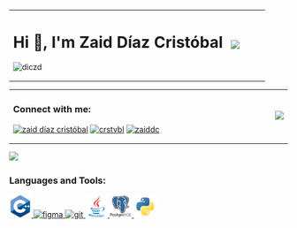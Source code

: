 <table width= "100%">
    <tr>
        <td width = "85%">
            <h1 align="left">Hi 👋, I'm Zaid Díaz Cristóbal</h1>
            <!--Contador de visitas-->
            <p align="left"> <img src="https://komarev.com/ghpvc/?username=diczd&label=Profile%20views&color=0e75b6&style=flat" alt="diczd" /> </p>
        </td>
        <td>
            <image src = "https://i.redd.it/gvzyed7guqsd1.gif">
        </td>
    </tr>
</table>


<div>
<table width="100%">
    <tr>
        <td width = "400">
    <!-- Puedes contactarme a través de los siguientes enlaces: -->
<h3 align="left">Connect with me:</h3>
        <p align="left">
            <!-- Linkedin-->
            <a href="https://linkedin.com/in/zaid díaz cristóbal" target="blank"><img align="center" src="https://raw.githubusercontent.com/rahuldkjain/github-profile-readme-generator/master/src/images/icons/Social/linked-in-alt.svg" alt="zaid díaz cristóbal" height="30" width="40" /></a>
            <!--Instagram-->
            <a href="https://instagram.com/crstvbl" target="blank"><img align="center" src="https://raw.githubusercontent.com/rahuldkjain/github-profile-readme-generator/master/src/images/icons/Social/instagram.svg" alt="crstvbl" height="30" width="40" /></a>
            <!--Codeforces-->
            <a href="https://codeforces.com/profile/zaiddc" target="blank"><img align="center" src="https://raw.githubusercontent.com/rahuldkjain/github-profile-readme-generator/master/src/images/icons/Social/codeforces.svg" alt="zaiddc" height="30" width="40" /></a>
        </p>
        </td>
        <!--Imagen 1-->
        <td align="right" width="40%">
            <img src="https://i.redd.it/metaphor-refantazio-protagonist-menu-gifs-v0-aidba58guqsd1.gif?width=2958&auto=webp&s=62aa64e850c8cd616037541a6e0a6e2344ab970b"/>
        </td>
    </tr>
</table>


</div>
<img src = "c:\Users\Zaidc\AppData\Local\Temp\urcesa7guqsd1.gif">
<h3 align="left">Languages and Tools:</h3>
<p align="left"> <a href="https://www.w3schools.com/cpp/" target="_blank" rel="noreferrer"> <img src="https://raw.githubusercontent.com/devicons/devicon/master/icons/cplusplus/cplusplus-original.svg" alt="cplusplus" width="40" height="40"/> </a> <a href="https://www.figma.com/" target="_blank" rel="noreferrer"> <img src="https://www.vectorlogo.zone/logos/figma/figma-icon.svg" alt="figma" width="40" height="40"/> </a> <a href="https://git-scm.com/" target="_blank" rel="noreferrer"> <img src="https://www.vectorlogo.zone/logos/git-scm/git-scm-icon.svg" alt="git" width="40" height="40"/> </a> <a href="https://www.java.com" target="_blank" rel="noreferrer"> <img src="https://raw.githubusercontent.com/devicons/devicon/master/icons/java/java-original.svg" alt="java" width="40" height="40"/> </a> <a href="https://www.postgresql.org" target="_blank" rel="noreferrer"> <img src="https://raw.githubusercontent.com/devicons/devicon/master/icons/postgresql/postgresql-original-wordmark.svg" alt="postgresql" width="40" height="40"/> </a> <a href="https://www.python.org" target="_blank" rel="noreferrer"> <img src="https://raw.githubusercontent.com/devicons/devicon/master/icons/python/python-original.svg" alt="python" width="40" height="40"/> </a> </p>

